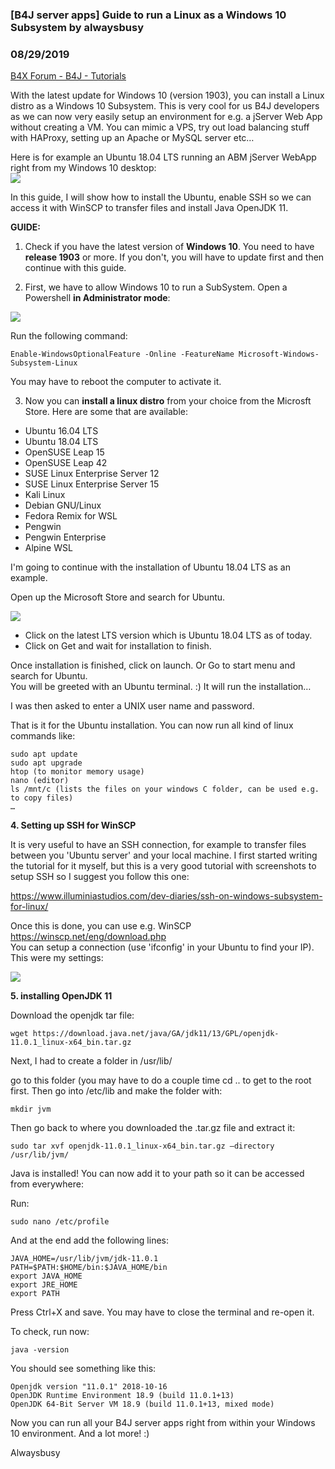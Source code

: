 ### [B4J server apps] Guide to run a Linux as a Windows 10 Subsystem by alwaysbusy
### 08/29/2019
[B4X Forum - B4J - Tutorials](https://www.b4x.com/android/forum/threads/109120/)

With the latest update for Windows 10 (version 1903), you can install a Linux distro as a Windows 10 Subsystem. This is very cool for us B4J developers as we can now very easily setup an environment for e.g. a jServer Web App without creating a VM. You can mimic a VPS, try out load balancing stuff with HAProxy, setting up an Apache or MySQL server etc…  
  
Here is for example an Ubuntu 18.04 LTS running an ABM jServer WebApp right from my Windows 10 desktop:  
![](http://gorgeousapps.com/subsystem.jpg)  
  
In this guide, I will show how to install the Ubuntu, enable SSH so we can access it with WinSCP to transfer files and install Java OpenJDK 11.  
  
**GUIDE:**  
1. Check if you have the latest version of **Windows 10**. You need to have **release 1903** or more. If you don't, you will have to update first and then continue with this guide.  
  
2. First, we have to allow Windows 10 to run a SubSystem. Open a Powershell **in Administrator mode**:  
  
![](http://gorgeousapps.com/powershell.jpg)  
  
Run the following command:  
  

```B4X
Enable-WindowsOptionalFeature -Online -FeatureName Microsoft-Windows-Subsystem-Linux
```

  
  
You may have to reboot the computer to activate it.  
  
3. Now you can **install a linux distro** from your choice from the Microsft Store. Here are some that are available:  

- Ubuntu 16.04 LTS
- Ubuntu 18.04 LTS
- OpenSUSE Leap 15
- OpenSUSE Leap 42
- SUSE Linux Enterprise Server 12
- SUSE Linux Enterprise Server 15
- Kali Linux
- Debian GNU/Linux
- Fedora Remix for WSL
- Pengwin
- Pengwin Enterprise
- Alpine WSL

I'm going to continue with the installation of Ubuntu 18.04 LTS as an example.  
  
Open up the Microsoft Store and search for Ubuntu.  
  
![](http://gorgeousapps.com/ubuntu.jpg)  

- Click on the latest LTS version which is Ubuntu 18.04 LTS as of today.
- Click on Get and wait for installation to finish.

Once installation is finished, click on launch. Or Go to start menu and search for Ubuntu.  
You will be greeted with an Ubuntu terminal. :) It will run the installation…  
  
I was then asked to enter a UNIX user name and password.  
  
That is it for the Ubuntu installation. You can now run all kind of linux commands like:  
  

```B4X
sudo apt update  
sudo apt upgrade  
htop (to monitor memory usage)  
nano (editor)  
ls /mnt/c (lists the files on your windows C folder, can be used e.g. to copy files)  
…
```

  
  
**4. Setting up SSH for WinSCP**  
  
It is very useful to have an SSH connection, for example to transfer files between you 'Ubuntu server' and your local machine. I first started writing the tutorial for it myself, but this is a very good tutorial with screenshots to setup SSH so I suggest you follow this one:  
  
<https://www.illuminiastudios.com/dev-diaries/ssh-on-windows-subsystem-for-linux/>  
  
Once this is done, you can use e.g. WinSCP <https://winscp.net/eng/download.php>  
You can setup a connection (use 'ifconfig' in your Ubuntu to find your IP). This were my settings:  
  
![](http://gorgeousapps.com/winscp2.jpg)  
  
**5. installing OpenJDK 11**  
  
Download the openjdk tar file:  
  

```B4X
wget https://download.java.net/java/GA/jdk11/13/GPL/openjdk-11.0.1_linux-x64_bin.tar.gz
```

  
  
Next, I had to create a folder in /usr/lib/  
  
go to this folder (you may have to do a couple time cd .. to get to the root first. Then go into /etc/lib and make the folder with:  
  

```B4X
mkdir jvm
```

  
  
Then go back to where you downloaded the .tar.gz file and extract it:  
  

```B4X
sudo tar xvf openjdk-11.0.1_linux-x64_bin.tar.gz –directory /usr/lib/jvm/
```

  
  
Java is installed! You can now add it to your path so it can be accessed from everywhere:  
  
Run:  

```B4X
sudo nano /etc/profile
```

  
  
And at the end add the following lines:  

```B4X
JAVA_HOME=/usr/lib/jvm/jdk-11.0.1  
PATH=$PATH:$HOME/bin:$JAVA_HOME/bin  
export JAVA_HOME  
export JRE_HOME  
export PATH
```

  
  
Press Ctrl+X and save. You may have to close the terminal and re-open it.  
  
To check, run now:  

```B4X
java -version
```

  
  
You should see something like this:  

```B4X
Openjdk version "11.0.1" 2018-10-16  
OpenJDK Runtime Environment 18.9 (build 11.0.1+13)    
OpenJDK 64-Bit Server VM 18.9 (build 11.0.1+13, mixed mode)
```

  
  
Now you can run all your B4J server apps right from within your Windows 10 environment. And a lot more! :)  
  
Alwaysbusy